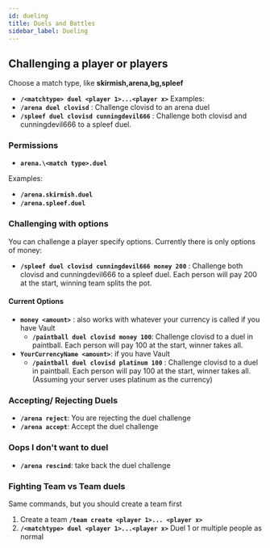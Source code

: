 ```yaml
---
id: dueling
title: Duels and Battles
sidebar_label: Dueling
---
```

## Challenging a player or players
Choose a match type, like **skirmish,arena,bg,spleef**
-   **`/<matchtype> duel <player 1>...<player x>`**
Examples:
-   **`/arena duel clovisd`** : Challenge clovisd to an arena duel
-   **`/spleef duel clovisd cunningdevil666`** : Challenge both clovisd and cunningdevil666 to a spleef duel.

### **Permissions**
- **`arena.\<match type>.duel`**

Examples:
-   **`/arena.skirmish.duel`**
-   **`/arena.spleef.duel`**

### **Challenging with options**
You can challenge a player specify options. Currently there is only options of money:
-   **`/spleef duel clovisd cunningdevil666 money 200`** : Challenge both clovisd and cunningdevil666 to a spleef duel. Each person will pay 200 at the start, winning team splits the pot.
#### Current Options
-   **`money <amount>`** : also works with whatever your currency is called if you have Vault
    -   **`/paintball duel clovisd money 100`**: Challenge clovisd to a duel in paintball. Each person will pay 100 at the start, winner takes all.
-   **`YourCurrencyName <amount>`**: if you have Vault
    -   **`/paintball duel clovisd platinum 100`** : Challenge clovisd to a duel in paintball. Each person will pay 100 at the start, winner takes all. (Assuming your server uses platinum as the currency)
### Accepting/ Rejecting Duels
-   **`/arena reject`**: You are rejecting the duel challenge
-   **`/arena accept`**: Accept the duel challenge

### Oops I don't want to duel
-   **`/arena rescind`**: take back the duel challenge

### Fighting Team vs Team duels
Same commands, but you should create a team first
1.  Create a team  **`/team create <player 1>... <player x>`**
2.  **`/<matchtype> duel <player 1>...<player x>`**  Duel 1 or multiple people as normal
